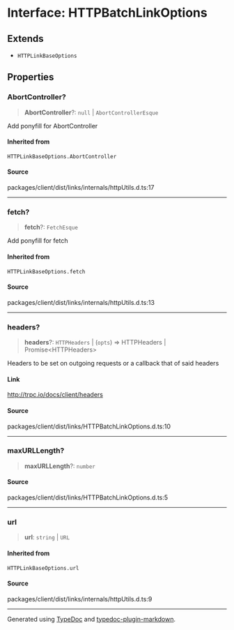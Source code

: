 # Interface: HTTPBatchLinkOptions

## Extends

- `HTTPLinkBaseOptions`

## Properties

### AbortController?

> **AbortController**?: `null` \| `AbortControllerEsque`

Add ponyfill for AbortController

#### Inherited from

`HTTPLinkBaseOptions.AbortController`

#### Source

packages/client/dist/links/internals/httpUtils.d.ts:17

***

### fetch?

> **fetch**?: `FetchEsque`

Add ponyfill for fetch

#### Inherited from

`HTTPLinkBaseOptions.fetch`

#### Source

packages/client/dist/links/internals/httpUtils.d.ts:13

***

### headers?

> **headers**?: `HTTPHeaders` \| (`opts`) => HTTPHeaders \| Promise\<HTTPHeaders\>

Headers to be set on outgoing requests or a callback that of said headers

#### Link

http://trpc.io/docs/client/headers

#### Source

packages/client/dist/links/HTTPBatchLinkOptions.d.ts:10

***

### maxURLLength?

> **maxURLLength**?: `number`

#### Source

packages/client/dist/links/HTTPBatchLinkOptions.d.ts:5

***

### url

> **url**: `string` \| `URL`

#### Inherited from

`HTTPLinkBaseOptions.url`

#### Source

packages/client/dist/links/internals/httpUtils.d.ts:9

***

Generated using [TypeDoc](https://typedoc.org) and [typedoc-plugin-markdown](https://typedoc-plugin-markdown.org).
